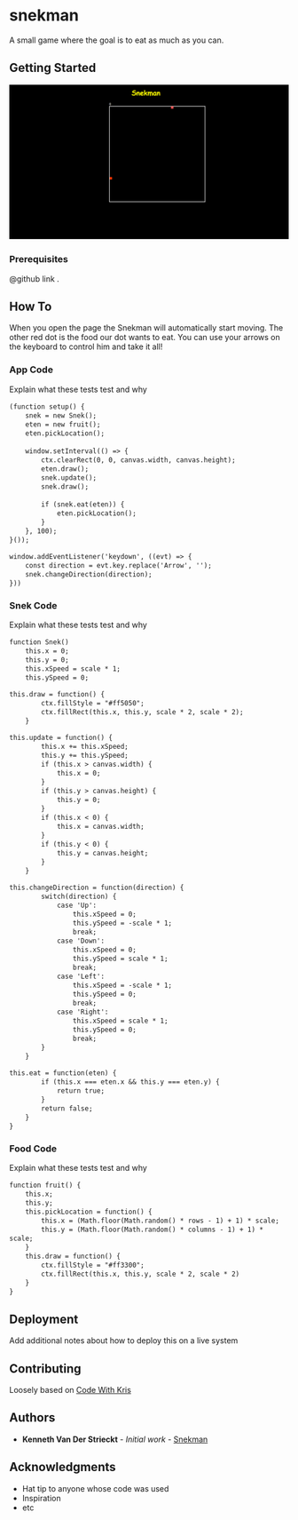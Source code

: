 # snekman

A small game where the goal is to eat as much as you can.

## Getting Started

![](screenshot.png)


### Prerequisites

@github link .


## How To

When you open the page the Snekman will automatically start moving.
The other red dot is the food our dot wants to eat.
You can use your arrows on the keyboard to control him and take it all!

### App Code

Explain what these tests test and why

```JS
(function setup() {
    snek = new Snek();
    eten = new fruit();
    eten.pickLocation();

    window.setInterval(() => {
        ctx.clearRect(0, 0, canvas.width, canvas.height);
        eten.draw();
        snek.update();
        snek.draw();

        if (snek.eat(eten)) {
            eten.pickLocation();
        }
    }, 100);
}());
```
```JS
window.addEventListener('keydown', ((evt) => {
    const direction = evt.key.replace('Arrow', '');
    snek.changeDirection(direction);
}))
```

### Snek Code

Explain what these tests test and why

```JS
function Snek() 
    this.x = 0;
    this.y = 0;
    this.xSpeed = scale * 1;
    this.ySpeed = 0;
```
```JS
this.draw = function() {
        ctx.fillStyle = "#ff5050";
        ctx.fillRect(this.x, this.y, scale * 2, scale * 2);
    }
```
```JS
this.update = function() {
        this.x += this.xSpeed;
        this.y += this.ySpeed;
        if (this.x > canvas.width) {
            this.x = 0;
        }
        if (this.y > canvas.height) {
            this.y = 0;
        }
        if (this.x < 0) {
            this.x = canvas.width;
        }
        if (this.y < 0) {
            this.y = canvas.height;
        }
    }
```
```JS
this.changeDirection = function(direction) {
        switch(direction) {
            case 'Up':
                this.xSpeed = 0;
                this.ySpeed = -scale * 1;
                break;
            case 'Down':
                this.xSpeed = 0;
                this.ySpeed = scale * 1;
                break;
            case 'Left':
                this.xSpeed = -scale * 1;
                this.ySpeed = 0;
                break;
            case 'Right':
                this.xSpeed = scale * 1;
                this.ySpeed = 0;
                break;                                         
        }
    }
```
```JS
this.eat = function(eten) {
        if (this.x === eten.x && this.y === eten.y) {
            return true;
        }
        return false;
    }
}
```
### Food Code

Explain what these tests test and why

```JS
function fruit() {
    this.x;
    this.y;
    this.pickLocation = function() {
        this.x = (Math.floor(Math.random() * rows - 1) + 1) * scale;
        this.y = (Math.floor(Math.random() * columns - 1) + 1) * scale;
    }
    this.draw = function() {
        ctx.fillStyle = "#ff3300";
        ctx.fillRect(this.x, this.y, scale * 2, scale * 2)
    }
}
```


## Deployment

Add additional notes about how to deploy this on a live system


## Contributing

Loosely based on [Code With Kris](https://www.youtube.com/watch?v=21eSpMtJwrc&t=659s)
 

## Authors

* **Kenneth Van Der Strieckt** - *Initial work* - [Snekman](https://github.com/KennethVDS/snekman)


## Acknowledgments

* Hat tip to anyone whose code was used
* Inspiration
* etc
